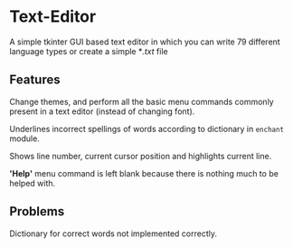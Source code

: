 # Text-Editor
A simple tkinter GUI based text editor in which you can write 79 different language types or create a simple \**.txt* file


## Features
Change themes, and perform all the basic menu commands commonly present in a text editor (instead of changing font).

Underlines incorrect spellings of words according to dictionary in `enchant` module.

Shows line number, current cursor position and highlights current line.

**'Help'** menu command is left blank because there is nothing much to be helped with.


## Problems
Dictionary for correct words not implemented correctly.

